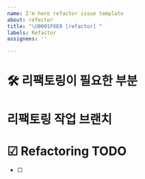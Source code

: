 ```yaml
---
name: I'm here refactor issue template
about: refector
title: "\U0001F6E0️ [refactor] "
labels: Refactor
assignees: ''

---
```


# 🛠️ 리팩토링이 필요한 부분

# 리팩토링 작업 브랜치

# ☑ Refactoring TODO
- [ ]
